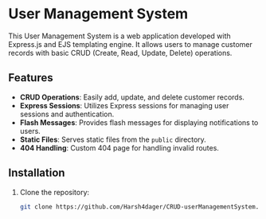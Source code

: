 # User Management System

This User Management System is a web application developed with Express.js and EJS templating engine. It allows users to manage customer records with basic CRUD (Create, Read, Update, Delete) operations.

## Features

- **CRUD Operations**: Easily add, update, and delete customer records.
- **Express Sessions**: Utilizes Express sessions for managing user sessions and authentication.
- **Flash Messages**: Provides flash messages for displaying notifications to users.
- **Static Files**: Serves static files from the `public` directory.
- **404 Handling**: Custom 404 page for handling invalid routes.

## Installation

1. Clone the repository:

   ```bash
   git clone https://github.com/Harsh4dager/CRUD-userManagementSystem.git
